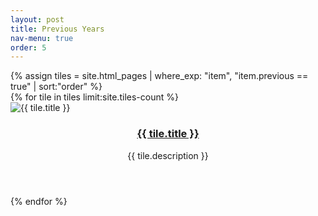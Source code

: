 ```yaml
---
layout: post
title: Previous Years
nav-menu: true
order: 5
---
```

<div id="main">
{% assign tiles = site.html_pages | where_exp: "item", "item.previous == true" | sort:"order" %}
<section id="one" class="tiles">
  {% for tile in tiles limit:site.tiles-count %}
  <article>
    <span class="image">
      <img src="/{{ tile.image }}" alt="{{ tile.title }}" />
    </span>
    <header class="major">
      <h3><a href="{{ tile.url  | relative_url }}" class="link">{{ tile.title }}</a></h3>
      <p>{{ tile.description }}</p>
    </header>
  </article>
  {% endfor %}
</section>
</div>



